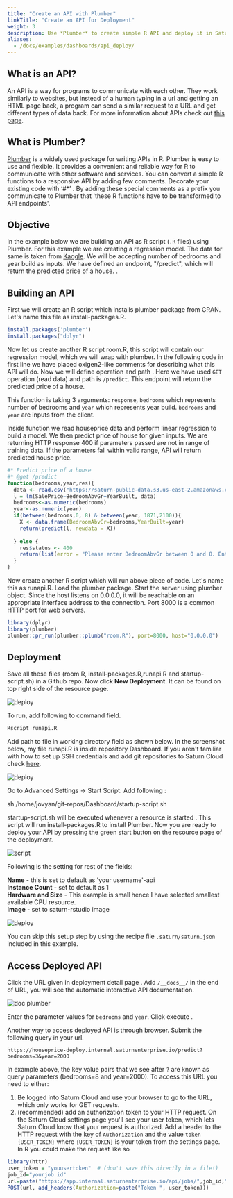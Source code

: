 ```yaml
---
title: "Create an API with Plumber"
linkTitle: "Create an API for Deployment"
weight: 3
description: Use *Plumber* to create simple R API and deploy it in Saturn Cloud
aliases:
  - /docs/examples/dashboards/api_deploy/
---
```

## What is an API?
An API is a way for programs to communicate with each other. They work similarly to websites, but instead of a human typing in a url and getting an HTML page back, a program can send a similar request to a URL and get different types of data back. For more information about APIs check out [this page](https://www.howtogeek.com/343877/what-is-an-api/).

## What is Plumber?
<a href="https://www.rplumber.io/index.html" target='_blank' rel='noopener'>Plumber</a> is a widely used package for writing APIs in R.  Plumber is easy to use and flexible. It provides a convenient and reliable way for R to communicate with other software and services.
You can convert a simple R functions to a responsive API by adding few comments. Decorate your existing code with ‘#*’ . By adding these special comments as a prefix you communicate to Plumber that 'these R functions have to be transformed to API endpoints'. 
## Objective
In the example below we are building an API as R script (`.R` files) using Plumber. For this example we are creating a regression model. The data for same is taken from [Kaggle](https://www.kaggle.com/c/house-prices-advanced-regression-techniques/data).
We will be accepting number of bedrooms and year build as inputs. We have defined an endpoint, "/predict", which will return the predicted price of a house.
. 
## Building an API
First we will create an R script which installs plumber package from CRAN. Let's name this file as install-packages.R.

```R
install.packages('plumber')
install.packages("dplyr")
```

Now let us create another R script room.R, this script will contain our regression model, which we will wrap with plumber. In the following code in first line we have placed oxigen2-like comments for describing what this API will do. Now we will define operation and path . Here we have used `GET` operation (read data) and path is `/predict`. This endpoint will return the predicted price of a house.

This function is taking 3 arguments: `response`, `bedrooms` which represents number of bedrooms and `year` which represents year build. `bedrooms` and `year` are inputs from the client.

Inside function we read houseprice data and perform linear regression to build a model. We then predict price of house for given inputs. We are returning HTTP response 400 if parameters passed are not in range of training data. If the parameters fall within valid range, API will return predicted house price.

```R
#* Predict price of a house
#* @get /predict
function(bedrooms,year,res){
  data <- read.csv("https://saturn-public-data.s3.us-east-2.amazonaws.com/examples/dashboard/housePriceData.csv")
  l = lm(SalePrice~BedroomAbvGr+YearBuilt, data)
  bedrooms<-as.numeric(bedrooms)
  year<-as.numeric(year)
  if(between(bedrooms,0, 8) & between(year, 1871,2100)){
    X <- data.frame(BedroomAbvGr=bedrooms,YearBuilt=year)
    return(predict(l, newdata = X))
    
  } else {
    res$status <- 400  
    return(list(error = "Please enter BedroomAbvGr between 0 and 8. Enter YearBuilt between 1872 and 2100."))
  }  
}
```
Now create another R script which will run above piece of code. Let's name this as runapi.R.  Load the plumber package. Start the server using plumber object. Since the host listens on 0.0.0.0, it will be reachable on an appropriate interface address to the connection. Port 8000 is a common HTTP port for web servers.
```R
library(dplyr)
library(plumber)
plumber::pr_run(plumber::plumb("room.R"), port=8000, host="0.0.0.0")
```

## Deployment

 Save all these files (room.R, install-packages.R,runapi.R and startup-script.sh) in a Github repo. Now click **New Deployment**. It can be found on top right side of the resource page. 

![deploy](https://saturn-public-assets.s3.us-east-2.amazonaws.com/example-resources/plumber_deployment.png "doc-image")


To run, add following to command field.
```bash
Rscript runapi.R
```
Add path to file in working directory field as shown below. In the screenshot below, my file runapi.R is inside repository Dashboard. If you aren't familiar with how to set up SSH credentials and add git repositories to Saturn Cloud check [here](https://saturncloud.io/docs/using-saturn-cloud/gitrepo/).

![deploy](https://saturn-public-assets.s3.us-east-2.amazonaws.com/example-resources/working-directory.png "doc-image")


Go to Advanced Settings -> Start Script.  Add following :

sh /home/jovyan/git-repos/Dashboard/startup-script.sh

startup-script.sh will be executed whenever a resource is started . This script will run install-packages.R to install Plumber. Now you are ready to deploy your API by pressing the green start button on the resource page of the deployment. 

![script](https://saturn-public-assets.s3.us-east-2.amazonaws.com/example-resources/script.png "doc-image")

Following is the setting for rest of the fields:


**Name** - this is set to default as 'your username'-api\
**Instance Count** - set to default as 1 \
**Hardware and Size** - This example is small hence I have selected smallest available CPU resource.\
**Image** - set to saturn-rstudio image

![deploy](https://saturn-public-assets.s3.us-east-2.amazonaws.com/example-resources/deploy_settings.png "doc-image")

You can skip this setup step by using the recipe file `.saturn/saturn.json` included in this example.
## Access Deployed API

Click the URL given in deployment detail page . Add `/__docs__/` in the end of URL, you will see the automatic interactive API documentation. 

![doc plumber](https://saturn-public-assets.s3.us-east-2.amazonaws.com/example-resources/docsplumber.png "doc-image")

Enter the parameter values for `bedrooms` and `year`. Click execute .

Another way to access deployed API is through browser. Submit the following query in your url. 

`https://houseprice-deploy.internal.saturnenterprise.io/predict?bedrooms=3&year=2000`

In example above, the key value pairs that we see after `?` are known as query parameters (bedrooms=8 and year=2000). 
To access this URL you need to either:

1. Be logged into Saturn Cloud and use your browser to go to the URL, which only works for GET requests.
2. (recommended) add an authorization token to your HTTP request. On the Saturn Cloud settings page you'll see your user token, which lets Saturn Cloud know that your request is authorized. Add a header to the HTTP request with the key of  `Authorization` and the value `token {USER_TOKEN}` where `{USER_TOKEN}` is your token from the settings page. In R you could make the request like so

```R
library(httr)
user_token = "youusertoken"  # (don't save this directly in a file!)
job_id="yourjob id"
url=paste("https://app.internal.saturnenterprise.io/api/jobs/",job_id,"/start",sep="")
POST(url, add_headers(Authorization=paste("Token ", user_token)))
```

